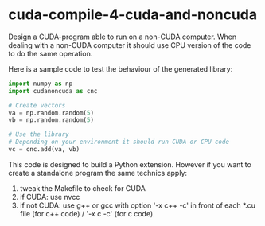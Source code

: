 cuda-compile-4-cuda-and-noncuda
===============================

Design a CUDA-program able to run on a non-CUDA computer. When dealing with a non-CUDA computer it should use CPU version of the code to do the same operation.

Here is a sample code to test the behaviour of the generated library:
```Python
import numpy as np
import cudanoncuda as cnc

# Create vectors
va = np.random.random(5)
vb = np.random.random(5)

# Use the library
# Depending on your environment it should run CUDA or CPU code
vc = cnc.add(va, vb)
```

This code is designed to build a Python extension. However if you want to create a standalone program the same technics apply:

1. tweak the Makefile to check for CUDA
2. if CUDA: use nvcc
3. if not CUDA: use g++ or gcc with option '-x c++ -c' in front of each *.cu file (for c++ code) / '-x c -c' (for c code)
